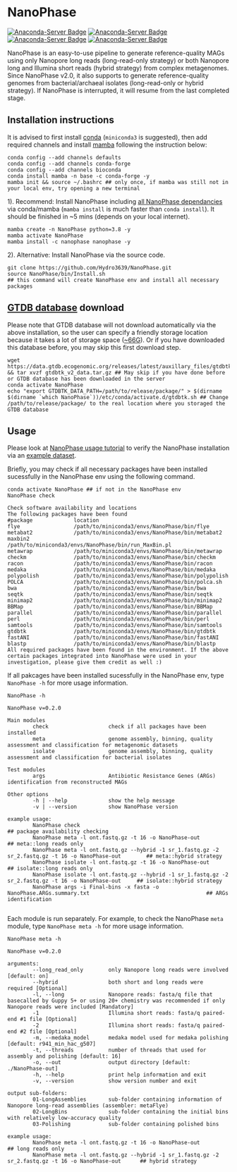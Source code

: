 # NanoPhase
[![Anaconda-Server Badge](https://anaconda.org/nanophase/nanophase/badges/platforms.svg)](https://anaconda.org/nanophase/nanophase)
[![Anaconda-Server Badge](https://anaconda.org/nanophase/nanophase/badges/version.svg)](https://anaconda.org/nanophase/nanophase)
[![Anaconda-Server Badge](https://anaconda.org/nanophase/nanophase/badges/downloads.svg)](https://anaconda.org/nanophase/nanophase)
[![Anaconda-Server Badge](https://anaconda.org/nanophase/nanophase/badges/installer/conda.svg)](https://conda.anaconda.org/nanophase)


NanoPhase is an easy-to-use pipeline to generate reference-quality MAGs using only Nanopore long reads (long-read-only strategy) or both Nanopore long and Illumina short reads (hybrid strategy) from complex metagenomes. Since NanoPhase v2.0, it also supports to generate reference-quality genomes from bacterial/archaeal isolates (long-read-only or hybrid strategy). If NanoPhase is interrupted, it will resume from the last completed stage.

## Installation instructions
It is advised to first install [conda](https://docs.conda.io/en/latest/miniconda.html) (`miniconda3` is suggested), then add required channels and install [mamba](https://github.com/mamba-org/mamba) following the instruction below:
```
conda config --add channels defaults
conda config --add channels conda-forge
conda config --add channels bioconda
conda install mamba -n base -c conda-forge -y
mamba init && source ~/.bashrc ## only once, if mamba was still not in your local env, try opening a new terminal
```
1). Recommend: Install NanoPhase including [all NanoPhase dependancies](https://github.com/Hydro3639/NanoPhase/blob/main/dependancy.md) via conda/mamba (`mamba install` is much faster than `conda install`). It should be finished in ~5 mins (depends on your local internet).
```
mamba create -n NanoPhase python=3.8 -y
mamba activate NanoPhase
mamba install -c nanophase nanophase -y
```
2). Alternative: Install NanoPhase via the source code.
```
git clone https://github.com/Hydro3639/NanoPhase.git
source NanoPhase/bin/Install.sh
## this command will create NanoPhase env and install all necessary packages
```
## [GTDB database](https://gtdb.ecogenomic.org/downloads) download
Please note that GTDB database will not download automatically via the above installation, so the user can specify a friendly storage location because it takes a lot of storage space ([~66G](https://ecogenomics.github.io/GTDBTk/installing/index.html#installing-third-party-software:~:text=GTDB%2DTk%20requires%20~66G%20of%20external%20data%20that%20needs%20to%20be%20downloaded%20and%20unarchived%3A)). Or if you have downloaded this database before, you may skip this first download step.
```
wget https://data.gtdb.ecogenomic.org/releases/latest/auxillary_files/gtdbtk_v2_data.tar.gz && tar xvzf gtdbtk_v2_data.tar.gz ## May skip if you have done before or GTDB database has been downloaded in the server
conda activate NanoPhase
echo "export GTDBTK_DATA_PATH=/path/to/release/package/" > $(dirname $(dirname `which NanoPhase`))/etc/conda/activate.d/gtdbtk.sh ## Change /path/to/release/package/ to the real location where you storaged the GTDB database
```
## Usage
Please look at [NanoPhase usage tutorial](https://github.com/Hydro3639/NanoPhase/blob/main/Usage_tutorial.md) to verify the NanoPhase installation via an [example dataset](https://github.com/example-data/np-example).

Briefly, you may check if all necessary packages have been installed sucessfully in the NanoPhase env using the following command.
```
conda activate NanoPhase ## if not in the NanoPhase env
NanoPhase check

Check software availability and locations
The following packages have been found
#package             location
flye                 /path/to/miniconda3/envs/NanoPhase/bin/flye
metabat2             /path/to/miniconda3/envs/NanoPhase/bin/metabat2
maxbin2              /path/to/miniconda3/envs/NanoPhase/bin/run_MaxBin.pl
metawrap             /path/to/miniconda3/envs/NanoPhase/bin/metawrap
checkm               /path/to/miniconda3/envs/NanoPhase/bin/checkm
racon                /path/to/miniconda3/envs/NanoPhase/bin/racon
medaka               /path/to/miniconda3/envs/NanoPhase/bin/medaka
polypolish           /path/to/miniconda3/envs/NanoPhase/bin/polypolish
POLCA                /path/to/miniconda3/envs/NanoPhase/bin/polca.sh
bwa                  /path/to/miniconda3/envs/NanoPhase/bin/bwa
seqtk                /path/to/miniconda3/envs/NanoPhase/bin/seqtk
minimap2             /path/to/miniconda3/envs/NanoPhase/bin/minimap2
BBMap                /path/to/miniconda3/envs/NanoPhase/bin/BBMap
parallel             /path/to/miniconda3/envs/NanoPhase/bin/parallel
perl                 /path/to/miniconda3/envs/NanoPhase/bin/perl
samtools             /path/to/miniconda3/envs/NanoPhase/bin/samtools
gtdbtk               /path/to/miniconda3/envs/NanoPhase/bin/gtdbtk
fastANI              /path/to/miniconda3/envs/NanoPhase/bin/fastANI
blastp               /path/to/miniconda3/envs/NanoPhase/bin/blastp
All required packages have been found in the environment. If the above certain packages integrated into NanoPhase were used in your investigation, please give them credit as well :)
```
If all pakcages have been installed sucessfully in the NanoPhase env, type `NanoPhase -h` for more usage information.
```
NanoPhase -h

NanoPhase v=0.2.0

Main modules
        check                   check if all packages have been installed
        meta                    genome assembly, binning, quality assessment and classification for metagenomic datasets
        isolate                 genome assembly, binning, quality assessment and classification for bacterial isolates

Test modules
        args                    Antibiotic Resistance Genes (ARGs) identification from reconstructed MAGs

Other options
        -h | --help             show the help message
        -v | --version          show NanoPhase version

example usage:
        NanoPhase check                                                                                         ## package availability checking
        NanoPhase meta -l ont.fastq.gz -t 16 -o NanoPhase-out                                                   ## meta::long reads only
        NanoPhase meta -l ont.fastq.gz --hybrid -1 sr_1.fastq.gz -2 sr_2.fastq.gz -t 16 -o NanoPhase-out        ## meta::hybrid strategy
        NanoPhase isolate -l ont.fastq.gz -t 16 -o NanoPhase-out                                                ## isolate::long reads only
        NanoPhase isolate -l ont.fastq.gz --hybrid -1 sr_1.fastq.gz -2 sr_2.fastq.gz -t 16 -o NanoPhase-out     ## isolate::hybrid strategy
        NanoPhase args -i Final-bins -x fasta -o NanoPhase.ARGs.summary.txt                                     ## ARGs identification
        
```
Each module is run separately. For example, to check the NanoPhase `meta` module, type `NanoPhase meta -h` for more usage information.
```
NanoPhase meta -h

NanoPhase v=0.2.0

arguments:
        --long_read_only        only Nanopore long reads were involved [default: on]
        --hybrid                both short and long reads were required [Optional]
        -l, --long              Nanopore reads: fasta/q file that basecalled by Guppy 5+ or using 20+ chemistry was recommended if only Nanopore reads were included [Mandatory]
        -1                      Illumina short reads: fasta/q paired-end #1 file [Optional]
        -2                      Illumina short reads: fasta/q paired-end #2 file [Optional]
        -m, --medaka_model      medaka model used for medaka polishing [default: r941_min_hac_g507]
        -t, --threads           number of threads that used for assembly and polishing [default: 16]
        -o, --out               output directory [default: ./NanoPhase-out]
        -h, --help              print help information and exit
        -v, --version           show version number and exit

output sub-folders:
        01-LongAssemblies       sub-folder containing information of Nanopore long-read assemblies (assembler: metaFlye)
        02-LongBins             sub-folder containing the initial bins with relatively low-accuracy quality
        03-Polishing            sub-folder containing polished bins

example usage:
        NanoPhase meta -l ont.fastq.gz -t 16 -o NanoPhase-out                                                 ## long reads only
        NanoPhase meta -l ont.fastq.gz --hybrid -1 sr_1.fastq.gz -2 sr_2.fastq.gz -t 16 -o NanoPhase-out      ## hybrid strategy

```

